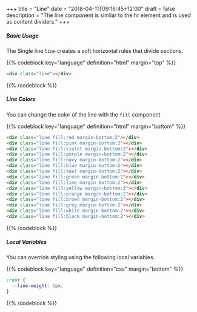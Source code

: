 +++
title = "Line"
date = "2018-04-11T09:16:45+12:00"
draft = false
description = "The line component is similar to the hr element and is used as content dividers."
+++

##### Basic Usage

The Single line `line` creates a soft horizontal rules that divide sections.

<div class="line"></div>

{{% codeblock key="language" definition="html" margin="top" %}}
```html
<div class="line"></div>
```
{{% /codeblock %}}


##### Line Colors

You can change the color of the line with the `fill` component

<div class="line fill:red margin-bottom:2"></div>
<div class="line fill:pink margin-bottom:2"></div>
<div class="line fill:violet margin-bottom:2"></div>
<div class="line fill:purple margin-bottom:2"></div>
<div class="line fill:navy margin-bottom:2"></div>
<div class="line fill:blue margin-bottom:2"></div>
<div class="line fill:teal margin-bottom:2"></div>
<div class="line fill:green margin-bottom:2"></div>
<div class="line fill:lime margin-bottom:2"></div>
<div class="line fill:yellow margin-bottom:2"></div>
<div class="line fill:orange margin-bottom:2"></div>
<div class="line fill:brown margin-bottom:2"></div>
<div class="line fill:grey margin-bottom:2"></div>
<div class="line fill:white margin-bottom:2"></div>
<div class="line fill:black margin-bottom:2"></div>

{{% codeblock key="language" definition="html" margin="bottom" %}}
```html
<div class="line fill:red margin-bottom:2"></div>
<div class="line fill:pink margin-bottom:2"></div>
<div class="line fill:violet margin-bottom:2"></div>
<div class="line fill:purple margin-bottom:2"></div>
<div class="line fill:navy margin-bottom:2"></div>
<div class="line fill:blue margin-bottom:2"></div>
<div class="line fill:teal margin-bottom:2"></div>
<div class="line fill:green margin-bottom:2"></div>
<div class="line fill:lime margin-bottom:2"></div>
<div class="line fill:yellow margin-bottom:2"></div>
<div class="line fill:orange margin-bottom:2"></div>
<div class="line fill:brown margin-bottom:2"></div>
<div class="line fill:grey margin-bottom:2"></div>
<div class="line fill:white margin-bottom:2"></div>
<div class="line fill:black margin-bottom:2"></div>
```
{{% /codeblock %}}

##### Local Variables

You can override styling using the following local variables.

{{% codeblock key="language" definition="css" margin="bottom" %}}
```css
:root {
  --line-weight: 1px;
}
```
{{% /codeblock %}}
